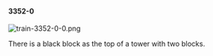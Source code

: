 #### 3352-0
![train-3352-0-0.png](https://github.com/lil-lab/nlvr/raw/master/nlvr/train/images/61/train-3352-0-0.png "train-3352-0-0.png")

There is a black block as the top of a tower with two blocks.